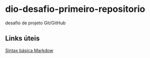 # dio-desafio-primeiro-repositorio
desafio de projeto Git/GitHub


##  Links úteis
[Sintax básica Markdow](https://www.markdownguide.org/basic-syntax/)
